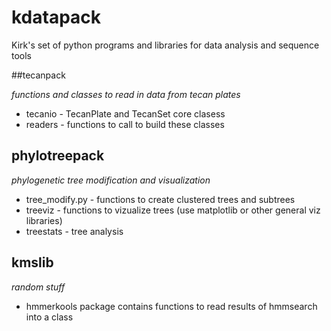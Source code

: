 # kdatapack

Kirk's set of python programs and libraries for data analysis and sequence tools

##tecanpack

_functions and classes to read in data from tecan plates_

* tecanio - TecanPlate and TecanSet core clasess
* readers - functions to call to build these classes

## phylotreepack

_phylogenetic tree modification and visualization_

- tree_modify.py - functions to create clustered trees and subtrees
- treeviz - functions to vizualize trees (use matplotlib or other general viz libraries)
- treestats - tree analysis

## kmslib

_random stuff_

- hmmerkools package contains functions to read results of hmmsearch into a class
